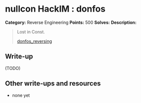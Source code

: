 # nullcon HackIM : donfos

**Category:** Reverse Engineering
**Points:** 500
**Solves:** 
**Description:**

> Lost in Const.
> 
> 
> [donfos_reversing](./donfos_reversing)


## Write-up

(TODO)

## Other write-ups and resources

* none yet
